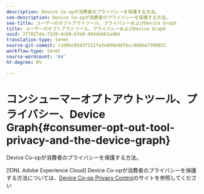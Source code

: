 ```yaml
---
description: Device Co-opが消費者のプライバシーを保護する方法。
seo-description: Device Co-opが消費者のプライバシーを保護する方法。
seo-title: ユーザーのオプトアウトツール、プライバシーおよびDevice Graph
title: ユーザーのオプトアウトツール、プライバシーおよびDevice Graph
uuid: 2f7827da-7320-4cb0-bfe0-d64de6b1adb6
translation-type: tm+mt
source-git-commit: c1d0bc05d3f211fa3e899e98fbcc908be7399031
workflow-type: tm+mt
source-wordcount: '64'
ht-degree: 0%

---
```



# コンシューマーオプトアウトツール、プライバシー、Device Graph{#consumer-opt-out-tool-privacy-and-the-device-graph}

Device Co-opが消費者のプライバシーを保護する方法。

[!DNL Adobe Experience Cloud] Device Co-opが消費者のプライバシーを保護する方法については、[Device Co-op Privacy Control](https://cross-device-privacy.adobe.com/)のサイトを参照してください
